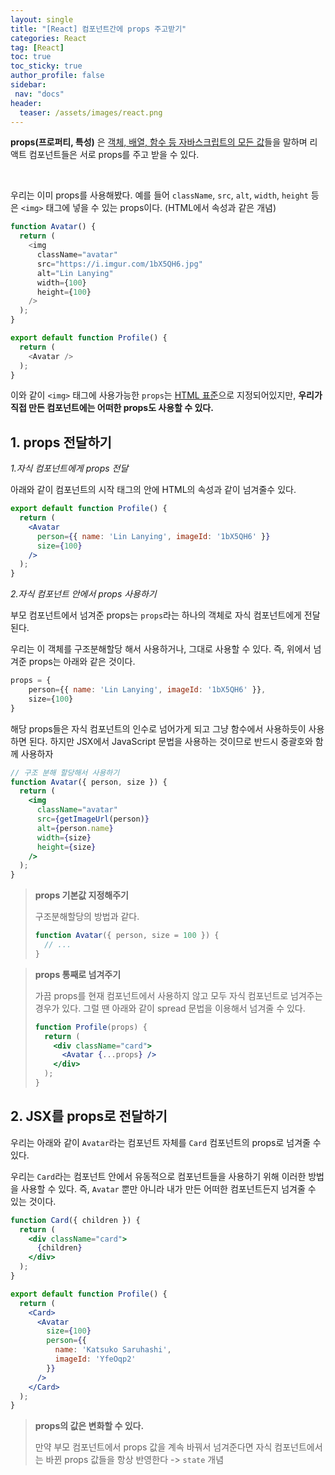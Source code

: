 ```yaml
---
layout: single
title: "[React] 컴포넌트간에 props 주고받기"
categories: React
tag: [React]
toc: true
toc_sticky: true
author_profile: false
sidebar:
 nav: "docs"
header:
  teaser: /assets/images/react.png
---
```


**props(프로퍼티, 특성)** 은 <u>객체, 배열, 함수 등 자바스크립트의 모든 값</u>들을 말하며 리액트 컴포넌트들은 서로 props를 주고 받을 수 있다. 

<br>

우리는 이미 props를 사용해봤다. 예를 들어 `className`, `src`, `alt`, `width`, `height` 등은 `<img>` 태그에 넣을 수 있는 props이다. (HTML에서 속성과 같은 개념)

```js
function Avatar() {
  return (
    <img
      className="avatar"
      src="https://i.imgur.com/1bX5QH6.jpg"
      alt="Lin Lanying"
      width={100}
      height={100}
    />
  );
}

export default function Profile() {
  return (
    <Avatar />
  );
}
```

이와 같이 `<img>` 태그에 사용가능한 `props`는 <u>HTML 표준</u>으로 지정되어있지만, **우리가 직접 만든 컴포넌트에는 어떠한 props도 사용할 수 있다.**

## 1. props 전달하기

*1.자식 컴포넌트에게 props 전달*

아래와 같이 컴포넌트의 시작 태그의 안에 HTML의 속성과 같이 넘겨줄수 있다. 

```jsx
export default function Profile() {
  return (
    <Avatar
      person={{ name: 'Lin Lanying', imageId: '1bX5QH6' }}
      size={100}
    />
  );
}
```

*2.자식 컴포넌트 안에서 props 사용하기*

부모 컴포넌트에서 넘겨준 props는 `props`라는 하나의 객체로 자식 컴포넌트에게 전달된다.

우리는 이 객체를 구조분해할당 해서 사용하거나, 그대로 사용할 수 있다. 즉, 위에서 넘겨준 props는 아래와 같은 것이다.

```jsx
props = {
    person={{ name: 'Lin Lanying', imageId: '1bX5QH6' }},
    size={100}
}
```

해당 props들은 자식 컴포넌트의 인수로 넘어가게 되고 그냥 함수에서 사용하듯이 사용하면 된다. 하지만 JSX에서 JavaScript 문법을 사용하는 것이므로 반드시 중괄호와 함께 사용하자

```jsx
// 구조 분해 할당해서 사용하기
function Avatar({ person, size }) {
  return (
    <img
      className="avatar"
      src={getImageUrl(person)}
      alt={person.name}
      width={size}
      height={size}
    />
  );
}
```

> **props 기본값 지정해주기**
> 
> 구조분해할당의 방법과 같다. 
> 
> ```jsx
> function Avatar({ person, size = 100 }) {
>   // ...
> }
> ```

> **props 통째로 넘겨주기**
> 
> 가끔 props를 현재 컴포넌트에서 사용하지 않고 모두 자식 컴포넌트로 넘겨주는 경우가 있다. 그럴 땐 아래와 같이 spread 문법을 이용해서 넘겨줄 수 있다.
> 
> ```jsx
> function Profile(props) {
>   return (
>     <div className="card">
>       <Avatar {...props} />
>     </div>
>   );
> }
> ```

## 2. JSX를 props로 전달하기

우리는 아래와 같이 `Avatar`라는 컴포넌트 자체를 `Card` 컴포넌트의 props로 넘겨줄 수 있다. 

우리는 `Card`라는 컴포넌트 안에서 유동적으로 컴포넌트들을 사용하기 위해 이러한 방법을 사용할 수 있다. 즉, `Avatar` 뿐만 아니라 내가 만든 어떠한 컴포넌트든지 넘겨줄 수 있는 것이다.

```jsx
function Card({ children }) {
  return (
    <div className="card">
      {children}
    </div>
  );
}

export default function Profile() {
  return (
    <Card>
      <Avatar
        size={100}
        person={{ 
          name: 'Katsuko Saruhashi',
          imageId: 'YfeOqp2'
        }}
      />
    </Card>
  );
}
```

> **props의 값은 변화할 수 있다.**
> 
> 만약 부모 컴포넌트에서 props 값을 계속 바꿔서 넘겨준다면 자식 컴포넌트에서는 바뀐 props 값들을 항상 반영한다 -> `state` 개념 

